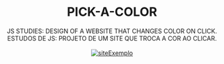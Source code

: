 <h1 align="center">PICK-A-COLOR</h1>
<div align="center">
JS STUDIES: DESIGN OF A WEBSITE THAT CHANGES COLOR ON CLICK.
<br>
ESTUDOS DE JS: PROJETO DE UM SITE QUE TROCA A COR AO CLICAR.
</div>
<br>
<div align = "center">
  <a href="https://jhonhp7.github.io/PICK-A-COLOR/index.html" target="_blank">
  <img src="https://user-images.githubusercontent.com/97294532/222995662-0974fa3a-b7bd-4850-9b3e-1ec08c79ed3f.png"alt="siteExemplo">
  </a>

</div>

